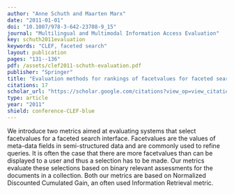```yaml
---
author: "Anne Schuth and Maarten Marx"
date: "2011-01-01"
doi: "10.1007/978-3-642-23708-9_15"
journal: "Multilingual and Multimodal Information Access Evaluation"
key: schuth2011evaluation
keywords: "CLEF, faceted search"
layout: publication
pages: "131--136"
pdf: /assets/clef2011-schuth-evaluation.pdf
publisher: "Springer"
title: "Evaluation methods for rankings of facetvalues for faceted search"
citations: 17
scholar_url: "https://scholar.google.com/citations?view_op=view_citation&hl=en&user=Y3ahb_wAAAAJ&pagesize=100&citation_for_view=Y3ahb_wAAAAJ:Y0pCki6q_DkC"
type: article
year: "2011"
shield: conference-CLEF-blue
---
```


We introduce two metrics aimed at evaluating systems that select facetvalues for a faceted search interface. Facetvalues
are the values of meta-data fields in semi-structured data and are commonly used to refine queries. It is often the case
that there are more facetvalues than can be displayed to a user and thus a selection has to be made. Our metrics
evaluate these selections based on binary relevant assessments for the documents in a collection. Both our metrics are
based on Normalized Discounted Cumulated Gain, an often used Information Retrieval metric.
